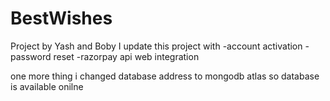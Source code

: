 # BestWishes
Project by Yash and Boby
I update this project with 
    -account activation
    -password reset
    -razorpay api web integration

one more thing i changed database address to mongodb atlas
so database is available onilne
